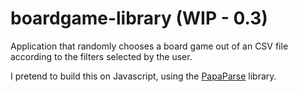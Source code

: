 # boardgame-library (WIP - 0.3)

Application that randomly chooses a board game out of an CSV file according to the filters selected by the user.

I pretend to build this on Javascript, using the [PapaParse](https://www.papaparse.com/) library.
